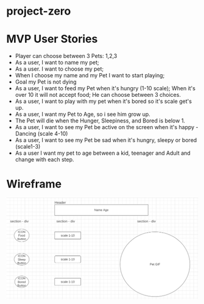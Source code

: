 # project-zero
# MVP User Stories 


- Player can choose between 3 Pets: 1,2,3
- As a user, I want to name my pet;
- As a user. I want to choose my pet;
- When I choose my name and my Pet I want to start playing;
- Goal my Pet is not dying 
- As a user, I want to feed my Pet when it's hungry (1-10 scale); When it's over 10 it will not accept food; He can choose between 3 choices. 
- As a user, I want to play with my pet when it's bored so it's scale get's up.
- As a user, I want my Pet to Age, so i see him grow up.
- The Pet will die when the Hunger, Sleepiness, and Bored is below 1.
- As a user, I want to see my Pet be active on the screen when it's happy - Dancing (scale 4-10)
- As a user, I want to see my Pet be sad when it's hungry, sleepy or bored (scale1-3)
- As a user I want my pet to age between a kid, teenager and Adult and change with each step. 

# Wireframe

![](Wireframe-projectzero.jpg)
